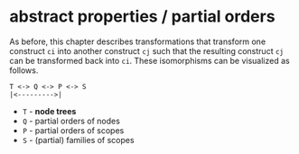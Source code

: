 
# abstract properties / partial orders

As before, this chapter describes transformations that transform one construct
`ci` into another construct `cj` such that the resulting construct `cj` can be
transformed back into `ci`. These isomorphisms can be visualized as follows.

```
T <-> Q <-> P <-> S
|<--------->|
```

* `T` - **node trees**
* `Q` - partial orders of nodes
* `P` - partial orders of scopes
* `S` - (partial) families of scopes
